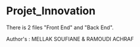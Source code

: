 # Projet_Innovation

There is 2 files "Front End" and "Back End".

Author's : MELLAK SOUFIANE & RAMOUDI ACHRAF
